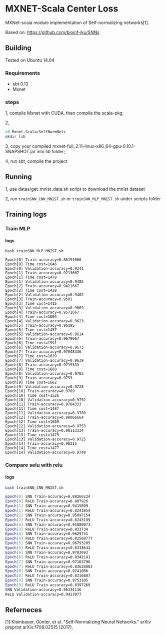 # MXNET-Scala Center Loss
MXNet-scala module implementation of Self-normalizing networks[1].

Based on: https://github.com/bioinf-jku/SNNs

## Building

Tested on Ubuntu 14.04

### Requirements

* sbt 0.13
* Mxnet

### steps

1, compile Mxnet with CUDA, then compile the scala-pkg;

2, 
```bash
cd Mxnet-Scala/SelfNormNets
mkdir lib
```

3, copy your compiled mxnet-full_2.11-linux-x86_64-gpu-0.10.1-SNAPSHOT.jar into lib folder;

4, run sbt, compile the project

## Running

1, use datas/get_mnist_data.sh script to download the mnist dataset

2, run `trainSNN_CNN_MNIST.sh` or `trainSNN_MLP_MNIST.sh` under scripts folder

## Training logs

### Train MLP

#### logs
```
bash trainSNN_MLP_MNIST.sh

Epoch[0] Train-accuracy=0.86191666
Epoch[0] Time cost=1646
Epoch[0] Validation-accuracy=0.9341
Epoch[1] Train-accuracy=0.9213667
Epoch[1] Time cost=1478
Epoch[1] Validation-accuracy=0.9485
Epoch[2] Train-accuracy=0.9421667
Epoch[2] Time cost=1428
Epoch[2] Validation-accuracy=0.9402
Epoch[3] Train-accuracy=0.9501
Epoch[3] Time cost=1415
Epoch[3] Validation-accuracy=0.9669
Epoch[4] Train-accuracy=0.9571667
Epoch[4] Time cost=1604
Epoch[4] Validation-accuracy=0.9623
Epoch[5] Train-accuracy=0.96195
Epoch[5] Time cost=1457
Epoch[5] Validation-accuracy=0.9614
Epoch[6] Train-accuracy=0.9679667
Epoch[6] Time cost=1591
Epoch[6] Validation-accuracy=0.9673
Epoch[7] Train-accuracy=0.97048336
Epoch[7] Time cost=1629
Epoch[7] Validation-accuracy=0.9639
Epoch[8] Train-accuracy=0.9719333
Epoch[8] Time cost=1668
Epoch[8] Validation-accuracy=0.9703
Epoch[9] Train-accuracy=0.9753
Epoch[9] Time cost=1662
Epoch[9] Validation-accuracy=0.9728
Epoch[10] Train-accuracy=0.9769
Epoch[10] Time cost=1526
Epoch[10] Validation-accuracy=0.9752
Epoch[11] Train-accuracy=0.9784333
Epoch[11] Time cost=1487
Epoch[11] Validation-accuracy=0.9709
Epoch[12] Train-accuracy=0.98066664
Epoch[12] Time cost=1609
Epoch[12] Validation-accuracy=0.9753
Epoch[13] Train-accuracy=0.98113334
Epoch[13] Time cost=1475
Epoch[13] Validation-accuracy=0.9725
Epoch[14] Train-accuracy=0.98215
Epoch[14] Time cost=1477
Epoch[14] Validation-accuracy=0.9749
```

### Compare selu with relu 
#### logs
```bash
bash trainSNN_CNN_MNIST.sh

Epoch[0] SNN Train-accuracy=0.88266224
Epoch[0] ReLU Train-accuracy=0.807926
Epoch[1] SNN Train-accuracy=0.9415899
Epoch[1] ReLU Train-accuracy=0.8241854
Epoch[2] SNN Train-accuracy=0.95097154
Epoch[2] ReLU Train-accuracy=0.8243189
Epoch[3] SNN Train-accuracy=0.95880073
Epoch[3] ReLU Train-accuracy=0.833734
Epoch[4] SNN Train-accuracy=0.9629741
Epoch[4] ReLU Train-accuracy=0.82568777
Epoch[5] SNN Train-accuracy=0.96793205
Epoch[5] ReLU Train-accuracy=0.8318643
Epoch[6] SNN Train-accuracy=0.9703693
Epoch[6] ReLU Train-accuracy=0.8342181
Epoch[7] SNN Train-accuracy=0.97163796
Epoch[7] ReLU Train-accuracy=0.83628803
Epoch[8] SNN Train-accuracy=0.9741086
Epoch[8] ReLU Train-accuracy=0.8316807
Epoch[9] SNN Train-accuracy=0.9753105
Epoch[9] ReLU Train-accuracy=0.8397269
SNN Validation-accuracy=0.96334136
ReLU Validation-accuracy=0.9423077
```

## Referneces
[1] Klambauer, Günter, et al. "Self-Normalizing Neural Networks." arXiv preprint arXiv:1706.02515 (2017).



